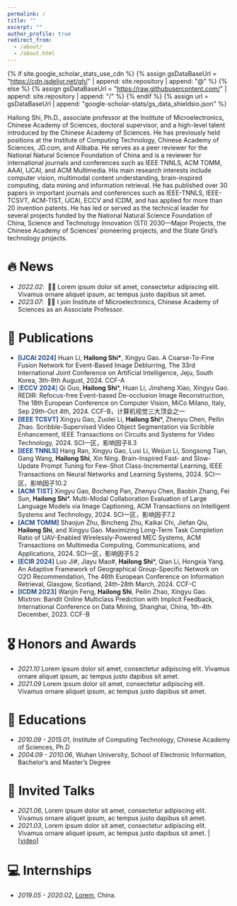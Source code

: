 ```yaml
---
permalink: /
title: ""
excerpt: ""
author_profile: true
redirect_from: 
  - /about/
  - /about.html
---
```


{% if site.google_scholar_stats_use_cdn %}
{% assign gsDataBaseUrl = "https://cdn.jsdelivr.net/gh/" | append: site.repository | append: "@" %}
{% else %}
{% assign gsDataBaseUrl = "https://raw.githubusercontent.com/" | append: site.repository | append: "/" %}
{% endif %}
{% assign url = gsDataBaseUrl | append: "google-scholar-stats/gs_data_shieldsio.json" %}

<span class='anchor' id='about-me'></span>

Hailong Shi, Ph.D., associate professor at the Institute of Microelectronics, Chinese Academy of Sciences, doctoral supervisor, and a high-level talent introduced by the Chinese Academy of Sciences. He has previously held positions at the Institute of Computing Technology, Chinese Academy of Sciences, JD.com, and Alibaba. He serves as a peer reviewer for the National Natural Science Foundation of China and is a reviewer for international journals and conferences such as IEEE TNNLS, ACM TOMM, AAAI, IJCAI, and ACM Multimedia. His main research interests include computer vision, multimodal content understanding, brain-inspired computing, data mining and information retrieval. He has published over 30 papers in important journals and conferences such as IEEE-TNNLS, IEEE-TCSVT, ACM-TIST, IJCAI, ECCV and ICDM, and has applied for more than 20 invention patents. He has led or served as the technical leader for several projects funded by the National Natural Science Foundation of China, Science and Technology Innovation (STI) 2030—Major Projects, the Chinese Academy of Sciences’ pioneering projects, and the State Grid’s technology projects.


# 🔥 News
- *2022.02*: &nbsp;🎉🎉 Lorem ipsum dolor sit amet, consectetur adipiscing elit. Vivamus ornare aliquet ipsum, ac tempus justo dapibus sit amet. 
- *2023.07*: &nbsp;🎉🎉 I join Institute of Microelectronics, Chinese Academy of Sciences as an Associate Professor.


# 📝 Publications 
<!--
<div class='paper-box'><div class='paper-box-image'><div><div class="badge">CVPR 2016</div><img src='images/500x300.png' alt="sym" width="100%"></div></div>
<div class='paper-box-text' markdown="1">

[Deep Residual Learning for Image Recognition](https://openaccess.thecvf.com/content_cvpr_2016/papers/He_Deep_Residual_Learning_CVPR_2016_paper.pdf)

**Kaiming He**, Xiangyu Zhang, Shaoqing Ren, Jian Sun

[**Project**](https://scholar.google.com/citations?view_op=view_citation&hl=zh-CN&user=DhtAFkwAAAAJ&citation_for_view=DhtAFkwAAAAJ:ALROH1vI_8AC) <strong><span class='show_paper_citations' data='DhtAFkwAAAAJ:ALROH1vI_8AC'></span></strong>
- Lorem ipsum dolor sit amet, consectetur adipiscing elit. Vivamus ornare aliquet ipsum, ac tempus justo dapibus sit amet. 
</div>
</div>
-->

- <b><font color = "#224B8D">\[IJCAI 2024\]</font></b> Huan Li, <b>Hailong Shi*</b>, Xingyu Gao. A Coarse-To-Fine Fusion Network for Event-Based Image Deblurring, The 33rd International Joint Conference on Artificial Intelligence, Jeju, South Korea, 3th-9th August, 2024. CCF-A
- <font color = "#224B8D">[**ECCV 2024**]</font> Qi Guo, **Hailong Shi***, Huan Li, Jinsheng Xiao, Xingyu Gao. REDIR: Refocus-free Event-based De-occlusion Image Reconstruction, The 18th European Conference on Computer Vision, MiCo Milano, Italy, Sep 29th-Oct 4th, 2024. CCF-B，计算机视觉三大顶会之一
- **<font color = "#224B8D">\[IEEE TCSVT\]</font>** Xingyu Gao, Zuolei Li, **Hailong Shi***, Zhenyu Chen, Peilin Zhao. Scribble-Supervised Video Object Segmentation via Scribble Enhancement, IEEE Transactions on Circuits and Systems for Video Technology, 2024. SCI一区，影响因子8.3
- **<font color = "#224B8D">\[IEEE TNNLS\]</font>** Hang Ran, Xingyu Gao, Lusi Li, Weijun Li, Songsong Tian, Gang Wang, **Hailong Shi**, Xin Ning. Brain-Inspired Fast- and Slow-Update Prompt Tuning for Few-Shot Class-Incremental Learning, IEEE Transactions on Neural Networks and Learning Systems, 2024. SCI一区，影响因子10.2
- **<font color = "#224B8D">\[ACM TIST\]</font>** Xingyu Gao, Bocheng Pan, Zhenyu Chen, Baobin Zhang, Fei Sun, **Hailong Shi***. Multi-Modal Collaboration Evaluation of Large Language Models via Image Captioning, ACM Transactions on Intelligent Systems and Technology, 2024. SCI一区，影响因子7.2
- **<font color = "#224B8D">\[ACM TOMM\]</font>** Shaojun Zhu, Bincheng Zhu, Kaikai Chi, Jiefan Qiu, **Hailong Shi**, and Xingyu Gao. Maximizing Long-Term Task Completion Ratio of UAV-Enabled Wirelessly-Powered MEC Systems, ACM Transactions on Multimedia Computing, Communications, and Applications, 2024. SCI一区，影响因子5.2
- **<font color = "#224B8D">\[ECIR 2024\]</font>** Luo Ji#, Jiayu Mao#, **Hailong Shi***, Qian Li, Hongxia Yang. An Adaptive Framework of Geographical Group-Specific Network on O2O Recommendation, The 46th European Conference on Information Retrieval, Glasgow, Scotland, 24th-28th March, 2024. CCF-C
- **<font color = "#224B8D">\[ICDM 2023\]</font>** Wanjin Feng, **Hailong Shi**, Peilin Zhao, Xingyu Gao. Mixtron: Bandit Online Multiclass Prediction with Implicit Feedback, International Conference on Data Mining, Shanghai, China, 1th-4th December, 2023. CCF-B

# 🎖 Honors and Awards
- *2021.10* Lorem ipsum dolor sit amet, consectetur adipiscing elit. Vivamus ornare aliquet ipsum, ac tempus justo dapibus sit amet. 
- *2021.09* Lorem ipsum dolor sit amet, consectetur adipiscing elit. Vivamus ornare aliquet ipsum, ac tempus justo dapibus sit amet. 

# 📖 Educations
- *2010.09 - 2015.01*, Institute of Computing Technology, Chinese Academy of Sciences, Ph.D
- *2004.09 - 2010.06*, Wuhan University, School of Electronic Information, Bachelor’s and Master’s Degree

# 💬 Invited Talks
- *2021.06*, Lorem ipsum dolor sit amet, consectetur adipiscing elit. Vivamus ornare aliquet ipsum, ac tempus justo dapibus sit amet. 
- *2021.03*, Lorem ipsum dolor sit amet, consectetur adipiscing elit. Vivamus ornare aliquet ipsum, ac tempus justo dapibus sit amet.  \| [\[video\]](https://github.com/)

# 💻 Internships
- *2019.05 - 2020.02*, [Lorem](https://github.com/), China.
